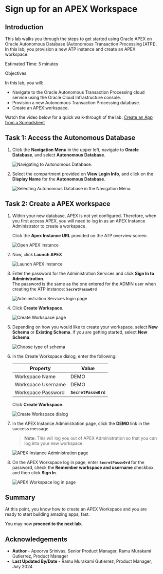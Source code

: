 # Sign up for an APEX Workspace

## Introduction

This lab walks you through the steps to get started using Oracle APEX on Oracle Autonomous Database (Autonomous Transaction Processing [ATP]). In this lab, you provision a new ATP instance and create an APEX workspace.

Estimated Time: 5 minutes

Objectives

In this lab, you will:

- Navigate to the Oracle Autonomous Transaction Processing cloud service using the Oracle Cloud Infrastructure console.
- Provision a new Autonomous Transaction Processing database.
- Create an APEX workspace.

Watch the video below for a quick walk-through of the lab.
[Create an App from a Spreadsheet](videohub:1_rcmsmco3)

## Task 1: Access the Autonomous Database 

1. Click the **Navigation Menu** in the upper left, navigate to **Oracle Database**, and select **Autonomous Database**.

    ![Navigating to Autonomous Database.](images/navigation-menu.png " ") 

2. Select the compartment provided on **View Login Info**, and click on the **Display Name** for the **Autonomous Database**. 

    ![Selecting Autonomous Database in the Navigation Menu.](images/select-autonomous-database.png " ") 

## Task 2: Create a APEX workspace

1. Within your new database, APEX is not yet configured. Therefore, when you first access APEX, you will need to log in as an APEX Instance Administrator to create a workspace.

    Click the **Apex Instance URL** provided on the ATP overview screen.

    ![Open APEX instance](images/apex-instance.png " ")

2. Now, click **Launch APEX**

    ![Launch APEX instance](images/launch-apex-inst.png " ")


3. Enter the password for the Administration Services and click **Sign In to Administration**.     
    The password is the same as the one entered for the ADMIN user when creating the ATP instance: **```SecretPassw0rd```**

    ![Administration Services login page](images/log-in-as-admin.png " ")

4. Click **Create Workspace**.

    ![Create Workspace page](images/welcome-create-workspace.png " ")

5. Depending on how you would like to create your workspace, select **New Schema** or **Existing Schema**. If you are getting started, select **New Schema**.

    ![Choose type of schema](images/choose-schema.png " ")

6. In the Create Workspace dialog, enter the following:

    | Property | Value |
    | --- | --- |
    | Workspace Name | DEMO |
    | Workspace Username | DEMO |
    | Workspace Password | **`SecretPassw0rd`** |


    Click **Create Workspace**.

    ![Create Workspace dialog](images/create-workspace.png " ")

7. In the APEX Instance Administration page, click the **DEMO** link in the success message.         
    >**Note:** This will log you out of APEX Administration so that you can log into your new workspace.

    ![APEX Instance Administration page](images/log-out-from-admin.png " ")  

8. On the APEX Workspace log in page, enter **``SecretPassw0rd``** for the password, check the **Remember workspace and username** checkbox, and then click **Sign In**.

    ![APEX Workspace log in page](images/log-in-to-workspace.png " ")


## Summary

  At this point, you know how to create an APEX Workspace and you are ready to start building amazing apps, fast.

  You may now **proceed to the next lab**.

## Acknowledgements
- **Author** - Apoorva Srinivas, Senior Product Manager, Ramu Murakami Gutierrez, Product Manager 
- **Last Updated By/Date** - Ramu Murakami Gutierrez, Product Manager, July 2024
